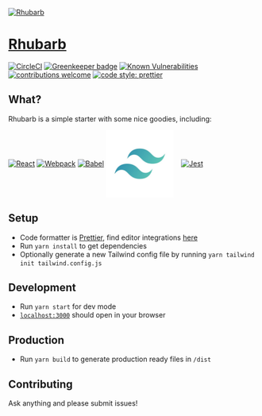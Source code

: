 [![Rhubarb](https://raw.githubusercontent.com/cdunnnnnnn/rhubarb-landing-page/master/src/img/social-preview.jpg?token=AAOM3MD6563RS6242VDFGT2434A5E)](https://getrhubarb.org)

# [Rhubarb](https://getrhubarb.org)

[![CircleCI](https://circleci.com/gh/cdunnnnnnn/rhubarb/tree/master.svg?style=svg)](https://circleci.com/gh/cdunnnnnnn/rhubarb/tree/master) [![Greenkeeper badge](https://badges.greenkeeper.io/cdunnnnnnn/rhubarb.svg)](https://greenkeeper.io/) [![Known Vulnerabilities](https://snyk.io/test/github/cdunnnnnnn/rhubarb/badge.svg?targetFile=package.json)](https://snyk.io/test/github/cdunnnnnnn/rhubarb?targetFile=package.json) [![contributions welcome](https://img.shields.io/badge/contributions-welcome-brightgreen.svg?style=flat)](https://github.com/dwyl/esta/issues) [![code style: prettier](https://img.shields.io/badge/code_style-prettier-ff69b4.svg?style=flat-square)](https://github.com/prettier/prettier)

## What?

Rhubarb is a simple starter with some nice goodies, including:

<p align="left">
<a href="https://reactjs.org/"><img src="https://upload.wikimedia.org/wikipedia/commons/thumb/a/a7/React-icon.svg/1280px-React-icon.svg.png" valign="middle" width="164" alt="React" /></a>
<a href="https://webpack.js.org/"><img src="https://raw.githubusercontent.com/webpack/media/master/logo/icon.png" valign="middle" width="100" alt="Webpack" /></a>
<a href="https://babeljs.io/"><img src="https://d33wubrfki0l68.cloudfront.net/7a197cfe44548cc1a3f581152af70a3051e11671/78df8/img/babel.svg" valign="middle" width="200" alt="Babel" /></a>
<a href="https://tailwindcss.com/"><img src="https://raw.githubusercontent.com/github/explore/882462b8ecc337fd9c9b2572bc463a1cbc88fb6a/topics/tailwind/tailwind.png" valign="middle" width="136" alt="TailwindCSS" /></a>
&nbsp;&nbsp;&nbsp;<a href="https://jestjs.io/"><img src="https://seeklogo.com/images/J/jest-logo-F9901EBBF7-seeklogo.com.png" valign="middle" width="82" alt="Jest" /></a>
</p>

## Setup

- Code formatter is [Prettier](https://prettier.io/), find editor integrations [here](https://prettier.io/docs/en/editors.html)
- Run `yarn install` to get dependencies
- Optionally generate a new Tailwind config file by running `yarn tailwind init tailwind.config.js`

## Development

- Run `yarn start` for dev mode
- [`localhost:3000`](localhost:3000) should open in your browser

## Production

- Run `yarn build` to generate production ready files in `/dist`

## Contributing

Ask anything and please submit issues!
